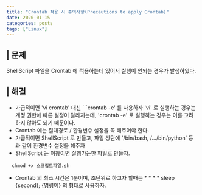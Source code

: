 ```yaml
---
title: "Crontab 적용 시 주의사항(Precautions to apply Crontab)"
date: 2020-01-15
categories: posts
tags: ["Linux"]
---
```


## | 문제
ShellScript 파일을 Crontab 에 적용하는데 있어서 실행이 안되는 경우가 발생하였다.

## | 해결
- 가급적이면 'vi crontab' 대신 ```crontab -e' 를 사용하자 'vi' 로 실행하는 경우는 계정 권한에 따른 설정이 달라지는데, 'crontab -e' 로 실행하는 경우는 이를 고려하지 않아도 되기 때문이다.
- Crontab 에는 절대경로 / 환경변수 설정을 꼭 해주어야 한다.
- 가급적이면 ShellScript 로 만들고, 파일 상단에 '/bin/bash, /.../bin/python' 등과 같이 환경변수 설정을 해주자
- ShellScript 는 이왕이면 실행가는한 파일로 만들자. 
```shell 
  chmod +x 스크립트파일.sh
```
- Crontab 의 최소 시간은 1분이며, 초단위로 하고자 할때는 * * * * sleep {second}; {명령어} 의 형태로 사용하자.